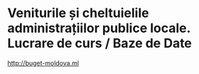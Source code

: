 Veniturile și cheltuielile administrațiilor publice locale.
Lucrare de curs / Baze de Date
=============

http://buget-moldova.ml  
